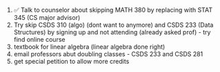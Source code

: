 1. ✅ Talk to counselor about skipping MATH 380 by replacing with STAT 345 (CS major advisor)
2. Try skip CSDS 310 (algo) (dont want to anymore) and CSDS 233 (Data Structures) by signing up and not attending (already asked prof) - try find online course
3. textbook for linear algebra (linear algebra done right)
4. email professors abut doubling classes - CSDS 233 and CSDS 281
5. get special petition to allow more credits